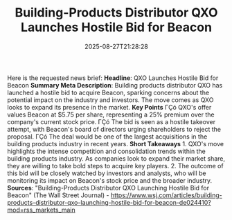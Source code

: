 ﻿---
title: "Building-Products Distributor QXO Launches Hostile Bid for Beacon"
date: "2025-08-27T21:28:28"
category: "Markets"
summary: ""
slug: "buildingproducts distributor qxo launches hostile bid for be"
source_urls:
  - "https://www.wsj.com/articles/building-products-distributor-qxo-launching-hostile-bid-for-beacon-de024410?mod=rss_markets_main"
seo:
  title: "Building-Products Distributor QXO Launches Hostile Bid for Beacon | Hash n Hedge"
  description: ""
  keywords: ["news", "markets", "brief"]
---
Here is the requested news brief:  **Headline**: QXO Launches Hostile Bid for Beacon  **Summary Meta Description**: Building products distributor QXO has launched a hostile bid to acquire Beacon, sparking concerns about the potential impact on the industry and investors. The move comes as QXO looks to expand its presence in the market.  **Key Points**  ΓÇó QXO's offer values Beacon at $5.75 per share, representing a 25% premium over the company's current stock price. ΓÇó The bid is seen as a hostile takeover attempt, with Beacon's board of directors urging shareholders to reject the proposal. ΓÇó The deal would be one of the largest acquisitions in the building products industry in recent years.  **Short Takeaways**  1. QXO's move highlights the intense competition and consolidation trends within the building products industry. As companies look to expand their market share, they are willing to take bold steps to acquire key players. 2. The outcome of this bid will be closely watched by investors and analysts, who will be monitoring its impact on Beacon's stock price and the broader industry.  **Sources**: "Building-Products Distributor QXO Launching Hostile Bid for Beacon" (The Wall Street Journal) - https://www.wsj.com/articles/building-products-distributor-qxo-launching-hostile-bid-for-beacon-de024410?mod=rss_markets_main 
